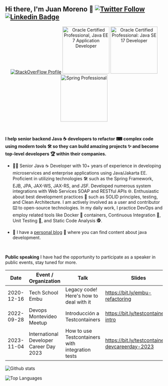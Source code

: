 ## Hi there, I'm Juan Moreno 👋 [![Twitter Follow](https://img.shields.io/twitter/follow/JuanMorenoDev?style=social)](https://twitter.com/JuanMorenoDev) [![Linkedin Badge](https://img.shields.io/badge/-Add&nbsp;Me-blue?style=flat-square&logo=Linkedin&logoColor=white&link=https://www.linkedin.com/in/juanantoniomorenoortega/)](https://www.linkedin.com/in/juanantoniomorenoortega/)

<p align="center">
  <a href="https://stackoverflow.com/users/4825845/juanmoreno?tab=profile"><img alt="StackOverFlow Profile" src="https://stackoverflow.com/users/flair/4825845.png"></a>
  <a href="https://www.credly.com/badges/015b9014-deea-4100-8d2f-bba57650ea29"><img alt="Oracle Certified Professional, Java EE 7 Application Developer" src="https://images.credly.com/size/150x150/images/5fa4912b-f1f0-4206-b173-35524de65b19/01_Java_EE_7_App_Developer_Professional__2_.png" width="150" height="150"></a>
   <a href="https://catalog-education.oracle.com/pls/certview/sharebadge?id=C7BDCE377294944AA6B58ABF9B8AF5738BDB9645047B706D1CA07EF7E0F1A2DB"><img alt="Oracle Certified Professional: Java SE 17 Developer" src="https://brm-workforce.oracle.com/pdf/certview/images/OCPJSE17.png" height="150"></a>
    <a href="https://bcert.me/bc/html/show-badge.html?b=pgzlnrnt"><img alt="Spring Professional" src="https://bcert.me/bc/html/img/badges/generated/badge-7986.png" width="150" height="150"></a>
</p>

<br/>

**I help senior backend Java ☕ developers  to refactor ⌨ complex code using modern tools  🛠  so they can build amazing projects ✨ and become top-level developers 🏆  within their companies.**
 
* 👨‍💻 Senior Java ☕ Developer with 10+ years of experience in developing microservices and enterprise applications using Java/Jakarta EE. Proficient in utilizing technologies 🛠️ such as the Spring Framework, EJB, JPA, JAX-WS, JAX-RS, and JSF. Developed numerous system integrations with Web Services SOAP and RESTful APIs 🌐. Enthusiastic about best development practices 🦾 such as SOLID principles, testing, and Clean Architecture. I am actively involved as a user and contributor ⌨️ to open-source technologies. In my daily work, I practice DevOps and employ related tools like Docker 🐳 containers, Continuous Integration 💫, Unit Testing 🧪, and Static Code Analysis 🕵️.

* 📖  I have a [personal blog](https://proitcsolution.com.ve/) 📝 where you can find content about java development.
<br />

**Public speaking**
I have had the opportunity to participate as a speaker in public events, stay tuned for more.

| Date       | Event / Organization                    | Talk                                             | Slides                                          |
|------------|-----------------------------------------|--------------------------------------------------|-------------------------------------------------|
| 2020-12-16 | Tech School Embu                        | Legacy code! Here's how to deal with it          | https://bit.ly/embu-refactoring                 |
| 2022-09-28 | Devops Montevideo Meetup                | Introducción a Testcontainers                    | https://bit.ly/testcontainers-intro             |
| 2023-11-04 | International Developer Career Day 2023 | How to use Testcontainers with integration tests | https://bit.ly/testcontainers-devcareerday-2023 |

![Github stats](https://github-readme-stats.vercel.app/api?username=JuanMorenoDeveloper&hide=["prs","issues"]&count_private=true&rank_icon=github)

![Top Languages](https://github-readme-stats-anuraghazra1.vercel.app/api/top-langs/?username=JuanMorenoDeveloper&layout=compact&exclude_repo=pollyjs,highlight.js,camel-labs&langs_count=10&hide=css,scss,xslt,html)
